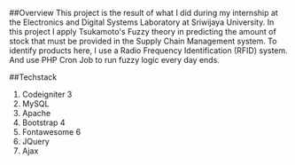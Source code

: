 ##Overview
This project is the result of what I did during my internship at the Electronics and Digital Systems Laboratory at Sriwijaya University. In this project I apply Tsukamoto's Fuzzy theory in predicting the amount of stock that must be provided in the Supply Chain Management system. To identify products here, I use a Radio Frequency Identification (RFID) system. And use PHP Cron Job to run fuzzy logic every day ends.

##Techstack
1. Codeigniter 3
2. MySQL
3. Apache
4. Bootstrap 4
5. Fontawesome 6
6. JQuery
7. Ajax